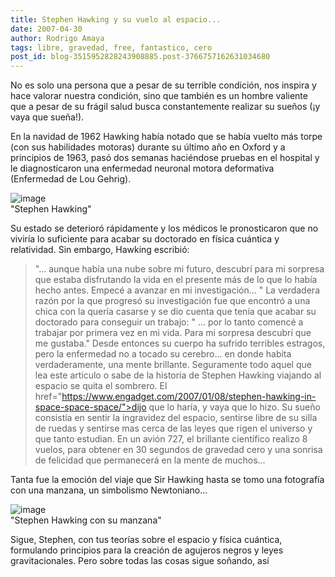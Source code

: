 ```yaml
---
title: Stephen Hawking y su vuelo al espacio...
date: 2007-04-30
author: Rodrigo Amaya
tags: libre, gravedad, free, fantastico, cero
post_id: blog-3515952828243908885.post-3766757162631034680
---
```


No es solo una persona que a pesar de su terrible condición, nos inspira y hace valorar nuestra condición, sino que también es un hombre valiente que a pesar de su frágil salud busca constantemente realizar su sueños (¡y vaya que sueña!).

En la navidad de 1962 Hawking había notado que se había vuelto más torpe (con sus habilidades motoras) durante su último año en Oxford y a principios de 1963, pasó dos semanas haciéndose pruebas en el hospital y le diagnosticaron una enfermedad neuronal motora deformativa (Enfermedad de Lou Gehrig).

![image](https://bp1.blogger.com/_ayvorITawE4/Rjfx9UK33oI/AAAAAAAAAUo/jp3m8wCqYCk/s400/hawking.jpg)    
"Stephen
Hawking"

Su estado se deterioró rápidamente y los médicos le pronosticaron que no viviría lo suficiente para acabar su doctorado en física cuántica y relatividad. Sin embargo, Hawking escribió:

> "... aunque había una nube sobre mi futuro, descubrí para mi sorpresa
> que estaba disfrutando la vida en el presente más de lo que lo había hecho antes. Empecé a
> avanzar en mi investigación... "
La verdadera razón por la que progresó su investigación fue que encontró a una chica con la quería casarse y se dio cuenta que tenía que acabar su doctorado para conseguir un trabajo:
> " ... por lo tanto comencé a
> trabajar por primera vez en mi vida. Para mi sorpresa descubrí que me
> gustaba."
Desde entonces su cuerpo ha sufrido terribles estragos, pero la enfermedad no a tocado su cerebro... en donde habita verdaderamente, una mente brillante. Seguramente todo aquel que lea este articulo o sabe de la historia de Stephen Hawking viajando al espacio se quita el sombrero.
> El href="https://www.engadget.com/2007/01/08/stephen-hawking-in-space-space-space/">dijo que lo
> haría, y vaya que lo hizo.
Su sueño consistía en sentir la ingravidez del espacio, sentirse libre de su silla de ruedas y sentirse mas cerca de las leyes que rigen el universo y que tanto estudian. En un avión 727, el brillante científico realizo 8 vuelos, para obtener en 30 segundos de gravedad cero y una sonrisa de felicidad que permanecerá en la mente de muchos...

Tanta fue la emoción del viaje que Sir Hawking hasta se tomo una fotografía con una manzana, un simbolismo Newtoniano...

![image](https://bp3.blogger.com/_ayvorITawE4/Rjfz_0K33pI/AAAAAAAAAUw/RDLRmb4QSTU/s400/hawking-zero-g.jpg)    
"Stephen Hawking con su
manzana"

Sigue, Stephen, con tus teorías sobre el espacio y física cuántica, formulando principios para la creación de agujeros negros y leyes gravitacionales. Pero sobre todas las cosas sigue soñando, así